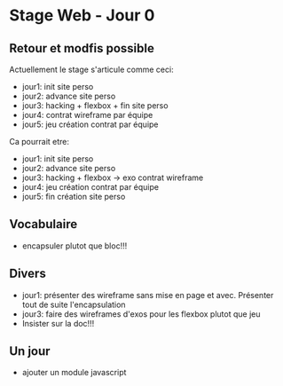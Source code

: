 # Stage Web - Jour 0

## Retour et modfis possible

Actuellement le stage s'articule comme ceci:
- jour1: init site perso
- jour2: advance site perso
- jour3: hacking + flexbox + fin site perso
- jour4: contrat wireframe par équipe
- jour5: jeu création contrat par équipe

Ca pourrait etre:
- jour1: init site perso
- jour2: advance site perso
- jour3: hacking + flexbox -> exo contrat wireframe
- jour4: jeu création contrat par équipe
- jour5: fin création site perso

## Vocabulaire

- encapsuler plutot que bloc!!!

## Divers

- jour1: présenter des wireframe sans mise en page et avec. Présenter tout de suite l'encapsulation
- jour3: faire des wireframes d'exos pour les flexbox plutot que jeu
- Insister sur la doc!!!

## Un jour

- ajouter un module javascript
